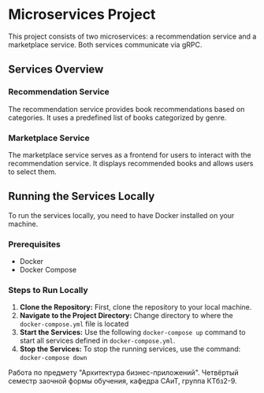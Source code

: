 # Microservices Project

This project consists of two microservices: a recommendation service and a marketplace service. Both services communicate via gRPC.

## Services Overview

### Recommendation Service
The recommendation service provides book recommendations based on categories. It uses a predefined list of books categorized by genre.

### Marketplace Service
The marketplace service serves as a frontend for users to interact with the recommendation service. It displays recommended books and allows users to select them.

## Running the Services Locally

To run the services locally, you need to have Docker installed on your machine.

### Prerequisites

- Docker
- Docker Compose

### Steps to Run Locally

1. **Clone the Repository:**
   First, clone the repository to your local machine.
2. **Navigate to the Project Directory:**
   Change directory to where the `docker-compose.yml` file is located
3. **Start the Services:**
   Use the following `docker-compose up` command to start all services defined in `docker-compose.yml`.
4. **Stop the Services:**
   To stop the running services, use the command: `docker-compose down`


Работа по предмету "Архитектура бизнес-приложений". Четвёртый семестр заочной формы обучения, кафедра САиТ, группа  КТбз2-9.

